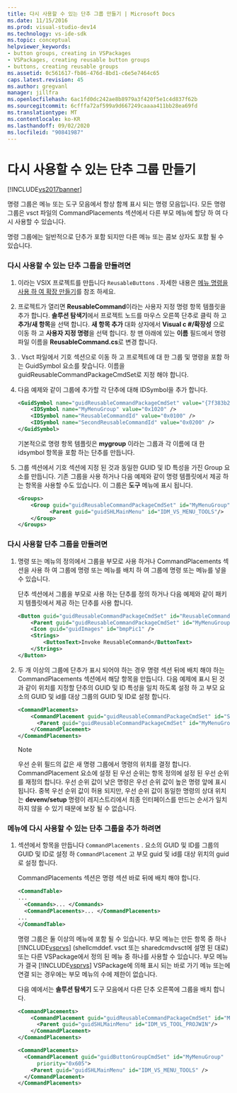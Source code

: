 ```yaml
---
title: 다시 사용할 수 있는 단추 그룹 만들기 | Microsoft Docs
ms.date: 11/15/2016
ms.prod: visual-studio-dev14
ms.technology: vs-ide-sdk
ms.topic: conceptual
helpviewer_keywords:
- button groups, creating in VSPackages
- VSPackages, creating reusable button groups
- buttons, creating reusable groups
ms.assetid: 0c561617-fb86-476d-8bd1-c6e5e7464c65
caps.latest.revision: 45
ms.author: gregvanl
manager: jillfra
ms.openlocfilehash: 6ac1fd0dc242ae8b8979a3f420f5e1c4d837f62b
ms.sourcegitcommit: 6cfffa72af599a9d667249caaaa411bb28ea69fd
ms.translationtype: MT
ms.contentlocale: ko-KR
ms.lasthandoff: 09/02/2020
ms.locfileid: "90841987"
---
```

# <a name="creating-reusable-groups-of-buttons"></a>다시 사용할 수 있는 단추 그룹 만들기
[!INCLUDE[vs2017banner](../includes/vs2017banner.md)]

명령 그룹은 메뉴 또는 도구 모음에서 항상 함께 표시 되는 명령 모음입니다. 모든 명령 그룹은 vsct 파일의 CommandPlacements 섹션에서 다른 부모 메뉴에 할당 하 여 다시 사용할 수 있습니다.  
  
 명령 그룹에는 일반적으로 단추가 포함 되지만 다른 메뉴 또는 콤보 상자도 포함 될 수 있습니다.  
  
### <a name="to-create-a-reusable-group-of-buttons"></a>다시 사용할 수 있는 단추 그룹을 만들려면  
  
1. 이라는 VSIX 프로젝트를 만듭니다 `ReusableButtons` . 자세한 내용은 [메뉴 명령을 사용 하 여 확장 만들기](../extensibility/creating-an-extension-with-a-menu-command.md)를 참조 하세요.  
  
2. 프로젝트가 열리면 **ReusableCommand**이라는 사용자 지정 명령 항목 템플릿을 추가 합니다. **솔루션 탐색기**에서 프로젝트 노드를 마우스 오른쪽 단추로 클릭 하 고 **추가/새 항목**을 선택 합니다. **새 항목 추가** 대화 상자에서 **Visual c #/확장성** 으로 이동 하 고 **사용자 지정 명령**을 선택 합니다. 창 맨 아래에 있는 **이름** 필드에서 명령 파일 이름을 **ReusableCommand.cs**로 변경 합니다.  
  
3. . Vsct 파일에서 기호 섹션으로 이동 하 고 프로젝트에 대 한 그룹 및 명령을 포함 하는 GuidSymbol 요소를 찾습니다. 이름을 guidReusableCommandPackageCmdSet로 지정 해야 합니다.  
  
4. 다음 예제와 같이 그룹에 추가할 각 단추에 대해 IDSymbol을 추가 합니다.  
  
    ```xml  
    <GuidSymbol name="guidReusableCommandPackageCmdSet" value="{7f383b2a-c6b9-4c1d-b4b8-a26dc5b60ca1}">  
        <IDSymbol name="MyMenuGroup" value="0x1020" />  
        <IDSymbol name="ReusableCommandId" value="0x0100" />  
        <IDSymbol name="SecondReusableCommandId" value="0x0200" />  
    </GuidSymbol>  
    ```  
  
     기본적으로 명령 항목 템플릿은 **mygroup** 이라는 그룹과 각 이름에 대 한 idsymbol 항목을 포함 하는 단추를 만듭니다.  
  
5. 그룹 섹션에서 기호 섹션에 지정 된 것과 동일한 GUID 및 ID 특성을 가진 Group 요소를 만듭니다. 기존 그룹을 사용 하거나 다음 예제와 같이 명령 템플릿에서 제공 하는 항목을 사용할 수도 있습니다. 이 그룹은 **도구** 메뉴에 표시 됩니다.  
  
    ```xml  
    <Groups>  
        <Group guid="guidReusableCommandPackageCmdSet" id="MyMenuGroup" priority="0x0600">  
              <Parent guid="guidSHLMainMenu" id="IDM_VS_MENU_TOOLS"/>  
        </Group>  
    </Groups>  
    ```  
  
### <a name="to-create-a-group-of-buttons-for-reuse"></a>다시 사용할 단추 그룹을 만들려면  
  
1. 명령 또는 메뉴의 정의에서 그룹을 부모로 사용 하거나 CommandPlacements 섹션을 사용 하 여 그룹에 명령 또는 메뉴를 배치 하 여 그룹에 명령 또는 메뉴를 넣을 수 있습니다.  
  
     단추 섹션에서 그룹을 부모로 사용 하는 단추를 정의 하거나 다음 예제와 같이 패키지 템플릿에서 제공 하는 단추를 사용 합니다.  
  
    ```xml  
    <Button guid="guidReusableCommandPackageCmdSet" id="ReusableCommandId" priority="0x0100" type="Button">  
        <Parent guid="guidReusableCommandPackageCmdSet" id="MyMenuGroup" />  
        <Icon guid="guidImages" id="bmpPic1" />  
        <Strings>  
            <ButtonText>Invoke ReusableCommand</ButtonText>  
        </Strings>  
    </Button>  
    ```  
  
2. 두 개 이상의 그룹에 단추가 표시 되어야 하는 경우 명령 섹션 뒤에 배치 해야 하는 CommandPlacements 섹션에서 해당 항목을 만듭니다. 다음 예제에 표시 된 것과 같이 위치를 지정할 단추의 GUID 및 ID 특성을 일치 하도록 설정 하 고 부모 요소의 GUID 및 id를 대상 그룹의 GUID 및 ID로 설정 합니다.  
  
    ```xml  
    <CommandPlacements>  
        <CommandPlacement guid="guidReusableCommandPackageCmdSet" id="SecondReusableCommandId" priority="0x105">  
          <Parent guid="guidReusableCommandPackageCmdSet" id="MyMenuGroup" />  
        </CommandPlacement>  
    </CommandPlacements>  
    ```  
  
    > [!NOTE]
    > 우선 순위 필드의 값은 새 명령 그룹에서 명령의 위치를 결정 합니다. CommandPlacement 요소에 설정 된 우선 순위는 항목 정의에 설정 된 우선 순위를 재정의 합니다. 우선 순위 값이 낮은 명령은 우선 순위 값이 높은 명령 앞에 표시 됩니다. 중복 우선 순위 값이 허용 되지만, 우선 순위 값이 동일한 명령의 상대 위치는 **devenv/setup** 명령이 레지스트리에서 최종 인터페이스를 만드는 순서가 일치 하지 않을 수 있기 때문에 보장 될 수 없습니다.  
  
### <a name="to-put-a-reusable-group-of-buttons-on-a-menu"></a>메뉴에 다시 사용할 수 있는 단추 그룹을 추가 하려면  
  
1. 섹션에서 항목을 만듭니다 `CommandPlacements` . 요소의 GUID 및 ID를 그룹의 GUID 및 ID로 설정 하 `CommandPlacement` 고 부모 guid 및 id를 대상 위치의 guid로 설정 합니다.  
  
     CommandPlacements 섹션은 명령 섹션 바로 뒤에 배치 해야 합니다.  
  
    ```xml  
    <CommandTable>  
    ...  
      <Commands>... </Commands>  
      <CommandPlacements>... </CommandPlacements>  
    ...   
    </CommandTable>  
    ```  
  
     명령 그룹은 둘 이상의 메뉴에 포함 될 수 있습니다. 부모 메뉴는 만든 항목 중 하나 [!INCLUDE[vsprvs](../includes/vsprvs-md.md)] (shellcmddef. vsct 또는 sharedcmdvsct에 설명 된 대로) 또는 다른 VSPackage에서 정의 된 메뉴 중 하나를 사용할 수 있습니다. 부모 메뉴가 결국 [!INCLUDE[vsprvs](../includes/vsprvs-md.md)] VSPackage에 의해 표시 되는 바로 가기 메뉴 또는에 연결 되는 경우에는 부모 메뉴의 수에 제한이 없습니다.  
  
     다음 예에서는 **솔루션 탐색기** 도구 모음에서 다른 단추 오른쪽에 그룹을 배치 합니다.  
  
    ```xml  
    <CommandPlacements>  
        <CommandPlacement guid="guidReusableCommandPackageCmdSet" id="MyMenuGroup" priority="0xF00">  
          <Parent guid="guidSHLMainMenu" id="IDM_VS_TOOL_PROJWIN"/>  
        </CommandPlacement>  
    </CommandPlacements>  
    ```  
  
    ```xml  
    <CommandPlacements>  
      <CommandPlacement guid="guidButtonGroupCmdSet" id="MyMenuGroup"   
          priority="0x605">  
        <Parent guid="guidSHLMainMenu" id="IDM_VS_MENU_TOOLS" />  
      </CommandPlacement>  
    </CommandPlacements>  
  
    ```
